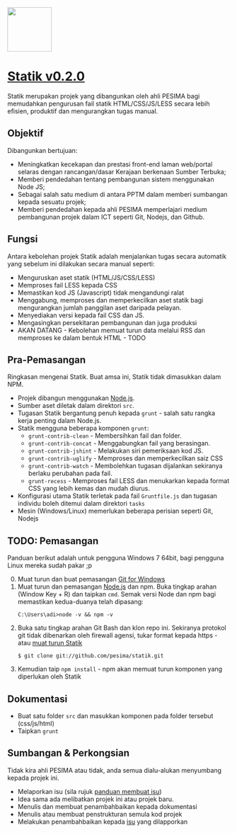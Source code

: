 <a href="http://www.pesima.my">
  <img src="http://pesima.github.com/statik/assets/img/pesima-new-logo.png" width="100px">
</a>

# [Statik v0.2.0](http://www.pesima.my)

Statik merupakan projek yang dibangunkan oleh ahli PESIMA bagi memudahkan pengurusan fail statik HTML/CSS/JS/LESS secara lebih efisien, produktif dan mengurangkan tugas manual. 

## Objektif

Dibangunkan bertujuan:

* Meningkatkan kecekapan dan prestasi front-end laman web/portal selaras dengan rancangan/dasar Kerajaan berkenaan Sumber Terbuka;
* Memberi pendedahan tentang pembangunan sistem menggunakan Node JS;
* Sebagai salah satu medium di antara PPTM dalam memberi sumbangan kepada sesuatu projek;
* Memberi pendedahan kepada ahli PESIMA memperlajari medium pembangunan projek dalam ICT seperti Git, Nodejs, dan Github.

## Fungsi

Antara kebolehan projek Statik adalah menjalankan tugas secara automatik yang sebelum ini dilakukan secara manual seperti:

* Menguruskan aset statik (HTML/JS/CSS/LESS)
* Memproses fail LESS kepada CSS
* Memastikan kod JS (Javascript) tidak mengandungi ralat
* Menggabung, memproses dan memperkecilkan aset statik bagi mengurangkan jumlah panggilan aset daripada pelayan.
* Menyediakan versi kepada fail CSS dan JS.
* Mengasingkan persekitaran pembangunan dan juga produksi
* AKAN DATANG - Kebolehan memuat turun data melalui RSS dan memproses ke dalam bentuk HTML - TODO

## Pra-Pemasangan

Ringkasan mengenai Statik. Buat amsa ini, Statik tidak dimasukkan dalam NPM. 

* Projek dibangun menggunakan [Node.js](http://nodejs.org/).
* Sumber aset diletak dalam direktori `src`.
* Tugasan Statik bergantung penuh kepada `grunt` - salah satu rangka kerja penting dalam Node.js.
* Statik mengguna beberapa komponen `grunt`: 
  - `grunt-contrib-clean` - Membersihkan fail dan folder.
  - `grunt-contrib-concat` - Menggabungkan fail yang berasingan.
  - `grunt-contrib-jshint` - Melakukan siri pemeriksaan kod JS.
  - `grunt-contrib-uglify` - Memproses dan memperkecilkan saiz CSS
  - `grunt-contrib-watch` - Membolehkan tugasan dijalankan sekiranya berlaku perubahan pada fail.
  - `grunt-recess` - Memproses fail LESS dan menukarkan kepada format CSS yang lebih kemas dan mudah diurus.
* Konfigurasi utama Statik terletak pada fail `Gruntfile.js` dan tugasan individu boleh ditemui dalam direktori `tasks`
* Mesin (Windows/Linux) memerlukan beberapa perisian seperti Git, Nodejs

## TODO: Pemasangan

Panduan berikut adalah untuk pengguna Windows 7 64bit, bagi pengguna Linux mereka sudah pakar ;p

0. Muat turun dan buat pemasangan [Git for Windows](http://code.google.com/p/msysgit/downloads/list?q=full+installer+official+git)
1. Muat turun dan pemasangan [Node.js](http://nodejs.org/) dan npm. Buka tingkap arahan (Window Key + R) dan taipkan `cmd`. Semak versi Node dan npm bagi memastikan kedua-duanya telah dipasang: 
    ```
    C:\Users\adi>node -v && npm -v
    ```
2. Buka satu tingkap arahan Git Bash dan klon repo ini. Sekiranya protokol git tidak dibenarkan oleh firewall agensi, tukar format kepada https - atau [muat turun Statik](https://github.com/pesima/statik/zipball/master)
    ```
    $ git clone git://github.com/pesima/statik.git
    ```
3. Kemudian taip `npm install` - npm akan memuat turun komponen yang diperlukan oleh Statik

## Dokumentasi
- Buat satu folder `src` dan masukkan komponen pada folder tersebut (css/js/html)
- Taipkan `grunt`

## Sumbangan & Perkongsian

Tidak kira ahli PESIMA atau tidak, anda semua dialu-alukan menyumbang kepada projek ini.

* Melaporkan isu (sila rujuk [panduan membuat isu](https://github.com/necolas/issue-guidelines))
* Idea sama ada melibatkan projek ini atau projek baru.
* Menulis dan membuat penambahbaikan kepada dokumentasi
* Menulis atau membuat penstrukturan semula kod projek
* Melakukan penambahbaikan kepada [isu](https://github.com/pesima/statik/issues) yang dilapporkan